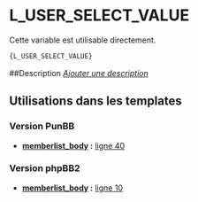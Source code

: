 # L_USER_SELECT_VALUE


Cette variable est utilisable directement.

```html
{L_USER_SELECT_VALUE}
```

##Description
[*Ajouter une description*](https://fa-tvars.appspot.com/var/L_USER_SELECT_VALUE)

## Utilisations dans les templates

### Version PunBB

* __[memberlist_body](../tpl/var/punbb/memberlist_body.md#readme) :__ [ligne 40](../tpl/src/punbb/memberlist_body.tpl#L40)

### Version phpBB2

* __[memberlist_body](../tpl/var/subsilver/memberlist_body.md#readme) :__ [ligne 10](../tpl/src/subsilver/memberlist_body.tpl#L10)